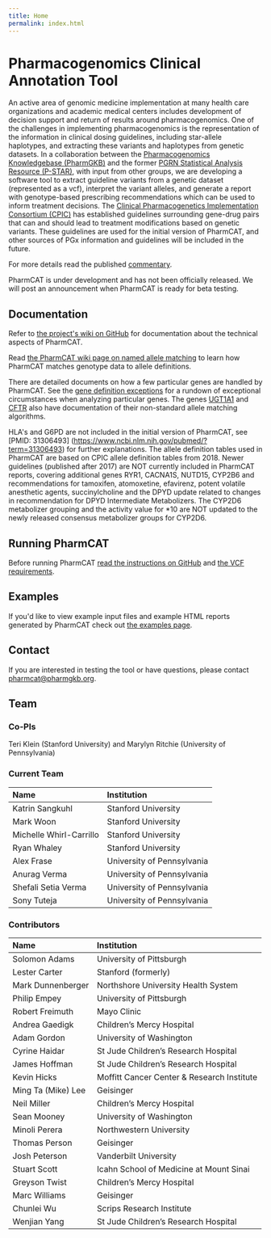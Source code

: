 ```yaml
---
title: Home
permalink: index.html
---
```


# Pharmacogenomics Clinical Annotation Tool

An active area of genomic medicine implementation at many health care organizations and academic medical centers includes development of decision support and return of results around pharmacogenomics.  One of the challenges in implementing pharmacogenomics is the representation of the information in clinical dosing guidelines, including star-allele haplotypes, and extracting these variants and haplotypes from genetic datasets.  In a collaboration between the [Pharmacogenomics Knowledgebase (PharmGKB)](https://www.pharmgkb.org) and the former [PGRN Statistical Analysis Resource (P-STAR)](http://www.pgrn.org/p-star.html), with input from other groups, we are developing a software tool to extract guideline variants from a genetic dataset (represented as a vcf), interpret the variant alleles, and generate a report with genotype-based prescribing recommendations which can be used to inform treatment decisions.
The [Clinical Pharmacogenetics Implementation Consortium (CPIC)](https://cpicpgx.org) has established guidelines surrounding gene-drug pairs that can and should lead to treatment modifications based on genetic variants.  These guidelines are used for the initial version of PharmCAT, and other sources of PGx information and guidelines will be included in the future.

For more details read the published [commentary](https://dx.doi.org/10.1002/cpt.928).

PharmCAT is under development and has not been officially released.  We will post an announcement when PharmCAT is ready for beta testing.

## Documentation

Refer to [the project's wiki on GitHub](https://github.com/PharmGKB/PharmCAT/wiki) for documentation about the technical aspects of PharmCAT. 

Read [the PharmCAT wiki page on named allele matching](https://github.com/PharmGKB/PharmCAT/wiki/NamedAlleleMatcher-101) to learn how PharmCAT matches genotype data to allele definitions.

There are detailed documents on how a few particular genes are handled by PharmCAT. See the [gene definition exceptions](methods/gene-definition-exceptions) for a rundown of exceptional circumstances when analyzing particular genes. The genes [UGT1A1](methods/calling/UGT1A1) and [CFTR](methods/calling/CFTR) also have documentation of their non-standard allele matching algorithms.

HLA's and G6PD are not included in the initial version of PharmCAT, see [PMID: 31306493] (https://www.ncbi.nlm.nih.gov/pubmed/?term=31306493) for further explanations. The allele definition tables used in PharmCAT are based on CPIC allele definition tables from 2018.  Newer guidelines (published after 2017) are NOT currently included in PharmCAT reports, covering additional genes RYR1, CACNA1S, NUTD15, CYP2B6 and recommendations for tamoxifen, atomoxetine, efavirenz, potent volatile anesthetic agents, succinylcholine and the DPYD update related to changes in recommendation for DPYD Intermediate Metabolizers. The CYP2D6 metabolizer grouping and the activity value for \*10 are NOT updated to the newly released consensus metabolizer groups for CYP2D6.

## Running PharmCAT

Before running PharmCAT [read the instructions on GitHub](https://github.com/PharmGKB/PharmCAT/wiki/Running-PharmCAT) and [the VCF requirements](https://github.com/PharmGKB/PharmCAT/wiki/VCF-Requirements).

## Examples

If you'd like to view example input files and example HTML reports generated by PharmCAT check out [the examples page](examples).

## Contact

If you are interested in testing the tool or have questions, please contact [pharmcat@pharmgkb.org](mailto:pharmcat@pharmgkb.org).

## Team

### Co-PIs

Teri Klein (Stanford University) and Marylyn Ritchie (University of Pennsylvania)

### Current Team

| Name | Institution |
|:-----|:------------|
| Katrin Sangkuhl | Stanford University |
| Mark Woon | Stanford University |  
| Michelle Whirl-Carrillo | Stanford University |
| Ryan Whaley | Stanford University |
| Alex Frase| University of Pennsylvania |
| Anurag Verma | University of Pennsylvania |
| Shefali Setia Verma | University of Pennsylvania |
| Sony Tuteja | University of Pennsylvania |

### Contributors

| Name | Institution |
|:-----|:------------|
|Solomon Adams| University of Pittsburgh |
|Lester Carter | Stanford (formerly) |
|Mark Dunnenberger| Northshore University Health System |
|Philip Empey| University of Pittsburgh |
|Robert Freimuth | Mayo Clinic |
|Andrea Gaedigk| Children’s Mercy Hospital |
|Adam Gordon | University of Washington |
|Cyrine Haidar | St Jude Children’s Research Hospital |
|James Hoffman| St Jude Children’s Research Hospital |
|Kevin Hicks | Moffitt Cancer Center & Research Institute |
|Ming Ta (Mike) Lee | Geisinger |
|Neil Miller| Children’s Mercy Hospital |
|Sean Mooney | University of Washington |
|Minoli Perera |  Northwestern University |
|Thomas Person | Geisinger |
|Josh Peterson | Vanderbilt University |
|Stuart Scott | Icahn School of Medicine at Mount Sinai |
|Greyson Twist | Children’s Mercy Hospital|
|Marc Williams | Geisinger |
|Chunlei Wu | Scrips Research Institute |
|Wenjian Yang | St Jude Children’s Research Hospital |
